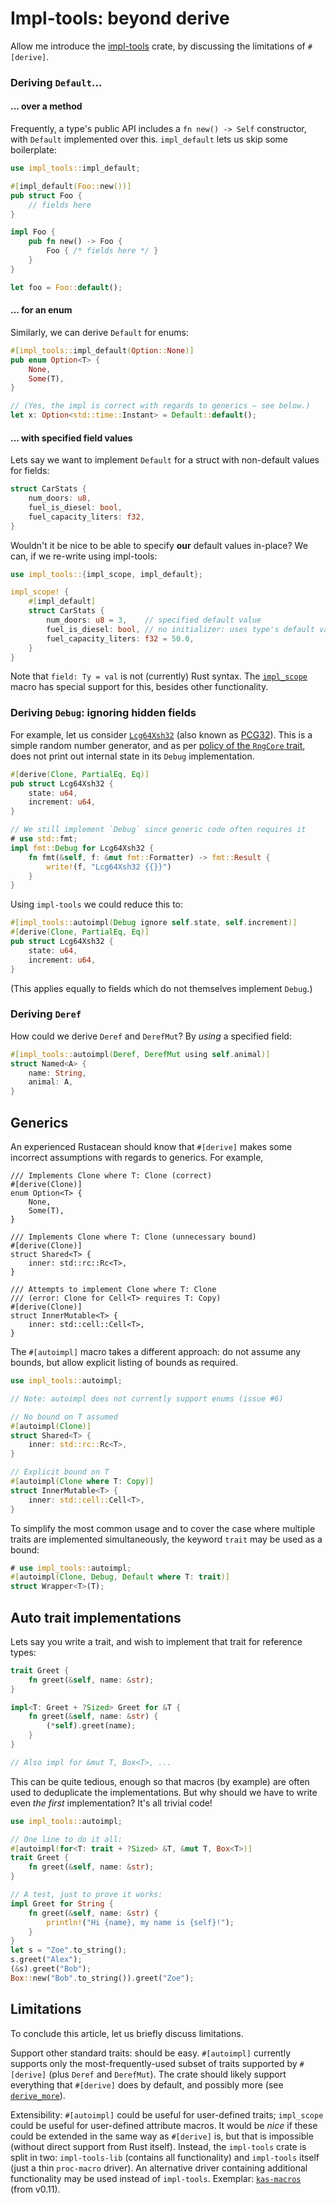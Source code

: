 # Impl-tools: beyond derive

Allow me introduce the [impl-tools](https://crates.io/crates/impl-tools) crate,
by discussing the limitations of `#[derive]`.

### Deriving `Default`...

#### ... over a method

Frequently, a type's public API includes a `fn new() -> Self` constructor, with
`Default` implemented over this. `impl_default` lets us skip some boilerplate:
```rust
use impl_tools::impl_default;

#[impl_default(Foo::new())]
pub struct Foo {
    // fields here
}

impl Foo {
    pub fn new() -> Foo {
        Foo { /* fields here */ }
    }
}

let foo = Foo::default();
```

#### ... for an enum

Similarly, we can derive `Default` for enums:
```rust
#[impl_tools::impl_default(Option::None)]
pub enum Option<T> {
    None,
    Some(T),
}

// (Yes, the impl is correct with regards to generics — see below.)
let x: Option<std::time::Instant> = Default::default();
```

#### ... with specified field values

Lets say we want to implement `Default` for a struct with non-default values for
fields:
```rust
struct CarStats {
    num_doors: u8,
    fuel_is_diesel: bool,
    fuel_capacity_liters: f32,
}
```
Wouldn't it be nice to be able to specify **our** default values in-place? We can, if we re-write using impl-tools:
```rust
use impl_tools::{impl_scope, impl_default};

impl_scope! {
    #[impl_default]
    struct CarStats {
        num_doors: u8 = 3,    // specified default value
        fuel_is_diesel: bool, // no initializer: uses type's default value
        fuel_capacity_liters: f32 = 50.0,
    }
}
```
Note that `field: Ty = val` is not (currently) Rust syntax. The
[`impl_scope`](https://docs.rs/impl-tools/latest/impl_tools/macro.impl_scope.html)
macro has special support for this, besides other functionality.

### Deriving `Debug`: ignoring hidden fields

For example, let us consider [`Lcg64Xsh32`](https://github.com/rust-random/rand/blob/master/rand_pcg/src/pcg64.rs) (also known as [PCG32](https://www.pcg-random.org/)). This is a simple random number generator, and as per [policy of the `RngCore` trait](https://docs.rs/rand/latest/rand/trait.RngCore.html), does not print out internal state in its `Debug` implementation.
```rust
#[derive(Clone, PartialEq, Eq)]
pub struct Lcg64Xsh32 {
    state: u64,
    increment: u64,
}

// We still implement `Debug` since generic code often requires it
# use std::fmt;
impl fmt::Debug for Lcg64Xsh32 {
    fn fmt(&self, f: &mut fmt::Formatter) -> fmt::Result {
        write!(f, "Lcg64Xsh32 {{}}")
    }
}
```

Using `impl-tools` we could reduce this to:
```rust
#[impl_tools::autoimpl(Debug ignore self.state, self.increment)]
#[derive(Clone, PartialEq, Eq)]
pub struct Lcg64Xsh32 {
    state: u64,
    increment: u64,
}
```

(This applies equally to fields which do not themselves implement `Debug`.)

### Deriving `Deref`

How could we derive `Deref` and `DerefMut`? By *using* a specified field:
```rust
#[impl_tools::autoimpl(Deref, DerefMut using self.animal)]
struct Named<A> {
    name: String,
    animal: A,
}
```

## Generics

An experienced Rustacean should know that `#[derive]` makes some incorrect
assumptions with regards to generics. For example,
```rust,ignore
/// Implements Clone where T: Clone (correct)
#[derive(Clone)]
enum Option<T> {
    None,
    Some(T),
}

/// Implements Clone where T: Clone (unnecessary bound)
#[derive(Clone)]
struct Shared<T> {
    inner: std::rc::Rc<T>,
}

/// Attempts to implement Clone where T: Clone
/// (error: Clone for Cell<T> requires T: Copy)
#[derive(Clone)]
struct InnerMutable<T> {
    inner: std::cell::Cell<T>,
}
```

The `#[autoimpl]` macro takes a different approach: do not assume any bounds,
but allow explicit listing of bounds as required.
```rust
use impl_tools::autoimpl;

// Note: autoimpl does not currently support enums (issue #6)

// No bound on T assumed
#[autoimpl(Clone)]
struct Shared<T> {
    inner: std::rc::Rc<T>,
}

// Explicit bound on T
#[autoimpl(Clone where T: Copy)]
struct InnerMutable<T> {
    inner: std::cell::Cell<T>,
}
```

To simplify the most common usage and to cover the case where multiple traits
are implemented simultaneously, the keyword `trait` may be used as a bound:
```rust
# use impl_tools::autoimpl;
#[autoimpl(Clone, Debug, Default where T: trait)]
struct Wrapper<T>(T);
```

## Auto trait implementations

Lets say you write a trait, and wish to implement that trait for reference types:
```rust
trait Greet {
    fn greet(&self, name: &str);
}

impl<T: Greet + ?Sized> Greet for &T {
    fn greet(&self, name: &str) {
        (*self).greet(name);
    }
}

// Also impl for &mut T, Box<T>, ...
```
This can be quite tedious, enough so that macros (by example) are often used to
deduplicate the implementations. But why should we have to write even
*the first* implementation? It's all trivial code!
```rust
use impl_tools::autoimpl;

// One line to do it all:
#[autoimpl(for<T: trait + ?Sized> &T, &mut T, Box<T>)]
trait Greet {
    fn greet(&self, name: &str);
}

// A test, just to prove it works:
impl Greet for String {
    fn greet(&self, name: &str) {
        println!("Hi {name}, my name is {self}!");
    }
}
let s = "Zoe".to_string();
s.greet("Alex");
(&s).greet("Bob");
Box::new("Bob".to_string()).greet("Zoe");
```

## Limitations

To conclude this article, let us briefly discuss limitations.

Support other standard traits: should be easy. `#[autoimpl]` currently supports
only the most-frequently-used subset of traits supported by `#[derive]` (plus
`Deref` and `DerefMut`). The crate should likely support everything that
`#[derive]` does by default, and possibly more (see
[`derive_more`](https://crates.io/crates/derive_more)).

Extensibility: `#[autoimpl]` could be useful for user-defined traits;
`impl_scope` could be useful for user-defined attribute macros. It would be
*nice* if these could be extended in the same way as `#[derive]` is, but that is
impossible (without direct support from Rust itself). Instead, the `impl-tools`
crate is split in two: `impl-tools-lib` (contains all functionality) and
`impl-tools` itself (just a thin `proc-macro` driver). An alternative driver
containing additional functionality may be used instead of `impl-tools`.
Exemplar: [`kas-macros`](https://github.com/kas-gui/kas/tree/master/crates/kas-macros)
(from v0.11).
